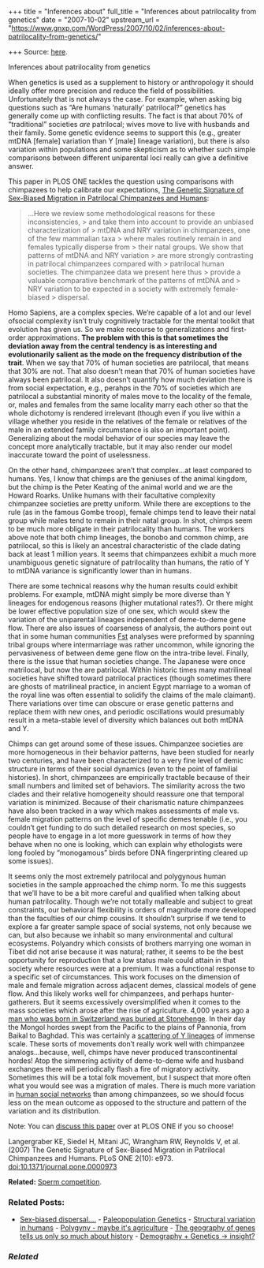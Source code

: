 +++
title = "Inferences about"
full_title = "Inferences about patrilocality from genetics"
date = "2007-10-02"
upstream_url = "https://www.gnxp.com/WordPress/2007/10/02/inferences-about-patrilocality-from-genetics/"

+++
Source: [here](https://www.gnxp.com/WordPress/2007/10/02/inferences-about-patrilocality-from-genetics/).

Inferences about patrilocality from genetics

When genetics is used as a supplement to history or anthropology it should ideally offer more precision and reduce the field of possibilities. Unfortunately that is not always the case. For example, when asking big questions such as “Are humans ‘naturally’ patrilocal?” genetics has generally come up with conflicting results. The fact is that about 70% of “traditional” societies *are* patrilocal; wives move to live with husbands and their family. Some genetic evidence seems to support this (e.g., greater mtDNA \[female\] variation than Y \[male\] lineage variation), but there is also variation within populations and some skepticism as to whether such simple comparisons between different uniparental loci really can give a definitive answer.

This paper in PLOS ONE tackles the question using comparisons with chimpazees to help calibrate our expectations, [The Genetic Signature of Sex-Biased Migration in Patrilocal Chimpanzees and Humans](http://www.plosone.org/article/info%3Adoi%2F10.1371%2Fjournal.pone.0000973):

> …Here we review some methodological reasons for these inconsistencies, > and take them into account to provide an unbiased characterization of > mtDNA and NRY variation in chimpanzees, one of the few mammalian taxa > where males routinely remain in and females typically disperse from > their natal groups. We show that patterns of mtDNA and NRY variation > are more strongly contrasting in patrilocal chimpanzees compared with > patrilocal human societies. The chimpanzee data we present here thus > provide a valuable comparative benchmark of the patterns of mtDNA and > NRY variation to be expected in a society with extremely female-biased > dispersal.

Homo Sapiens, are a complex species. We’re capable of a lot and our level ofsocial complexity isn’t truly cognitively tractable for the mental toolkit that evolution has given us. So we make recourse to generalizations and first-order approximations. **The problem with this is that sometimes the deviation away from the central tendency is as interesting and evolutionarily salient as the mode on the frequency distribution of the trait**. When we say that 70% of human societies are patrilocal, that means that 30% are not. That also doesn’t mean that 70% of human societies have always been patrilocal. It also doesn’t quantify how much deviation there is from social expectation, e.g., perahps in the 70% of societies which are patrilocal a substantial minority of males move to the locality of the female, or, males and females from the same locality marry each other so that the whole dichotomy is rendered irrelevant (though even if you live within a village whether you reside in the relatives of the female or relatives of the male in an extended family circumstance is also an important point). Generalizing about the modal behavior of our species may leave the concept more analytically tractable, but it may also render our model inaccurate toward the point of uselessness.

On the other hand, chimpanzees aren’t that complex…at least compared to humans. Yes, I know that chimps are the geniuses of the animal kingdom, but the chimp is the Peter Keating of the animal world and we are the Howard Roarks. Unlike humans with their facultative complexity chimpanzee societies are pretty uniform. While there are exceptions to the rule (as in the famous Gombe troop), female chimps tend to leave their natal group while males tend to remain in their natal group. In shot, chimps seem to be much more obligate in their patrilocality than humans. The workers above note that both chimp lineages, the bonobo and common chimp, are patrilocal, so this is likely an ancestral characteristic of the clade dating back at least 1 million years. It seems that chimpanzees exhibit a much more unambiguous genetic signature of patrilocality than humans, the ratio of Y to mtDNA variance is significantly lower than in humans.

There are some technical reasons why the human results could exhibit problems. For example, mtDNA might simply be more diverse than Y lineages for endogenous reasons (higher mutational rates?). Or there might be lower effective population size of one sex, which would skew the variation of the uniparental lineages independent of deme-to-deme gene flow. There are also issues of coarseness of analysis, the authors point out that in some human communities [Fst](https://en.wikipedia.org/wiki/Fixation_index) analyses were preformed by spanning tribal groups where intermarriage was rather uncommon, while ignoring the pervasiveness of between deme gene flow on the intra-tribe level. Finally, there is the issue that human societies change. The Japanese were once matrilocal, but now the are patrilocal. Within historic times many matrilineal societies have shifted toward patrilocal practices (though sometimes there are ghosts of matrilineal practice, in ancient Egypt marriage to a woman of the royal line was often essential to solidify the claims of the male claimant). There variations over time can obscure or erase genetic patterns and replace them with new ones, and periodic oscillations would presumably result in a meta-stable level of diversity which balances out both mtDNA and Y.

Chimps can get around some of these issues. Chimpanzee societies are more homogeneous in their behavior patterns, have been studied for nearly two centuries, and have been characterized to a very fine level of demic structure in terms of their social dynamics (even to the point of familial histories). In short, chimpanzees are empirically tractable because of their small numbers and limited set of behaviors. The similarity across the two clades and their relative homogeneity should reassure one that temporal variation is minimized. Because of their charismatic nature chimpanzees have also been tracked in a way which makes assessments of male vs. female migration patterns on the level of specific demes tenable (i.e., you couldn’t get funding to do such detailed research on most species, so people have to engage in a lot more guesswork in terms of how they behave when no one is looking, which can explain why ethologists were long fooled by “monogamous” birds before DNA fingerprinting cleared up some issues).

It seems only the most extremely patrilocal and polygynous human societies in the sample approached the chimp norm. To me this suggests that we’ll have to be a bit more careful and qualified when talking about human patrilocality. Though we’re not totally malleable and subject to great constraints, our behavioral flexibility is orders of magnitude more developed than the faculties of our chimp cousins. It shouldn’t surprise if we tend to explore a far greater sample space of social systems, not only because we can, but also because we inhabit so many environmental and cultural ecosystems. Polyandry which consists of brothers marrying one woman in Tibet did not arise because it was natural; rather, it seems to be the best opportunity for reproduction that a low status male could attain in that society where resources were at a premium. It was a functional response to a specific set of circumstances. This work focuses on the dimension of male and female migration across adjacent demes, classical models of gene flow. And this likely works well for chimpanzees, and perhaps hunter-gatherers. But it seems excessively oversimplified when it comes to the mass societies which arose after the rise of agriculture. 4,000 years ago a [man who was born in Switzerland was buried at Stonehenge](http://www.abc.net.au/science/news/stories/s781364.htm). In their day the Mongol hordes swept from the Pacific to the plains of Pannonia, from Baikal to Baghdad. This was certainly a [scattering of Y lineages](http://news.nationalgeographic.com/news/2003/02/0214_030214%20_genghis.html) of immense scale. These sorts of movements don’t really work well with chimpanzee analogs…because, well, chimps have never produced transcontinental hordes! Atop the simmering activity of deme-to-deme wife and husband exchanges there will periodically flash a fire of migratory activity. Sometimes this will be a total folk movement, but I suspect that more often what you would see was a migration of males. There is much more variation in [human social networks](https://en.wikipedia.org/wiki/Social_networks) than among chimpanzees, so we should focus less on the mean outcome as opposed to the structure and pattern of the variation and its distribution.

Note: You can [discuss this paper](http://www.plosone.org/annotation/getCommentary.action?target=info%3Adoi%2F10.1371%2Fjournal.pone.0000973) over at PLOS ONE if you so choose!

Langergraber KE, Siedel H, Mitani JC, Wrangham RW, Reynolds V, et al. (2007) The Genetic Signature of Sex-Biased Migration in Patrilocal Chimpanzees and Humans. PLoS ONE 2(10): e973. [doi:10.1371/journal.pone.0000973](http://www.plosone.org/article/info%3Adoi%2F10.1371%2Fjournal.pone.0000973)

**Related:** [Sperm competition](https://www.google.com/search?ie=UTF-8&oe=UTF-8&q=sperm+competition&btnG=With+Google&domains=gnxp.com&sitesearch=gnxp.com).

### Related Posts:

- [Sex-biased
  dispersal....](https://www.gnxp.com/WordPress/2007/10/05/sex-biased-dispersal/) - [Paleopopulation
  Genetics](https://www.gnxp.com/WordPress/2012/09/27/paleopopulation-genetics/) - [Structural variation in
  humans](https://www.gnxp.com/WordPress/2007/06/29/structural-variation-in-humans/) - [Polygyny - maybe it's
  agriculture](https://www.gnxp.com/WordPress/2014/09/26/polygyny-maybe-its-agriculture/) - [The geography of genes tells us only so much about
  history](https://www.gnxp.com/WordPress/2011/08/24/the-geography-of-genes-tells-us-only-so-much-about-history/) - [Demography + Genetics →
  insight?](https://www.gnxp.com/WordPress/2008/09/27/demography-genetics-insight/)

### *Related*

[](https://www.addtoany.com/add_to/facebook?linkurl=https%3A%2F%2Fwww.gnxp.com%2FWordPress%2F2007%2F10%2F02%2Finferences-about-patrilocality-from-genetics%2F&linkname=Inferences%20about%20patrilocality%20from%20genetics "Facebook")[](https://www.addtoany.com/add_to/twitter?linkurl=https%3A%2F%2Fwww.gnxp.com%2FWordPress%2F2007%2F10%2F02%2Finferences-about-patrilocality-from-genetics%2F&linkname=Inferences%20about%20patrilocality%20from%20genetics "Twitter")[](https://www.addtoany.com/add_to/email?linkurl=https%3A%2F%2Fwww.gnxp.com%2FWordPress%2F2007%2F10%2F02%2Finferences-about-patrilocality-from-genetics%2F&linkname=Inferences%20about%20patrilocality%20from%20genetics "Email")[](https://www.addtoany.com/share)
